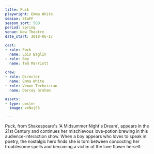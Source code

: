 ```yaml
---
title: Puck
playwright: Emma White
season: StuFF
season_sort: 500
period: Spring
venue: New Theatre
date_start: 2018-06-17

cast:
- role: Puck
  name: Lois Baglin
- role: Boy
  name: Ted Marriott
  
crew:
- role: Director 
  name: Emma White
- role: Venue Technician
  name: Darcey Graham

assets:
- type: poster
  image: vvNxjS5

---
```


Puck, from Shakespeare's 'A Midsummer Night's Dream', appears in the 21st Century and continues her mischievous love-potion brewing in this audience-interaction show. When a boy appears who loves to speak in poetry, the nostalgic hero finds she is torn between concocting her troublesome spells and becoming a victim of the love flower herself.
